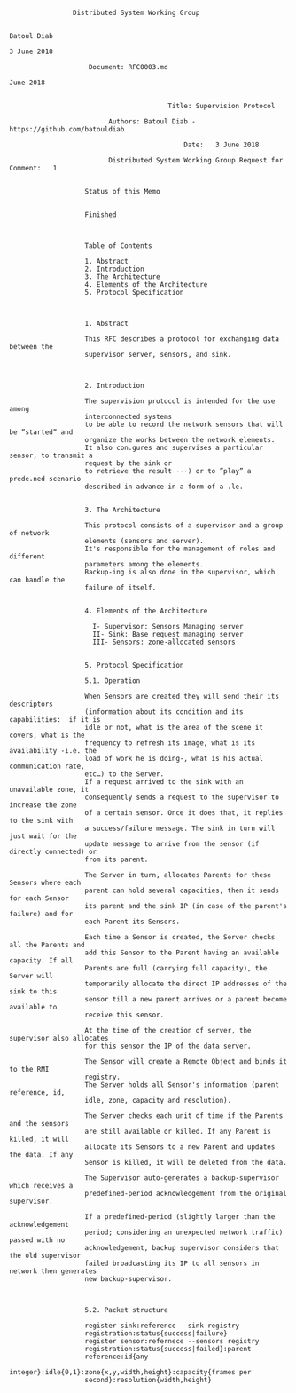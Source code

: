 



                    Distributed System Working Group

                                                                            Batoul Diab
                                                                            3 June 2018

                        Document: RFC0003.md
                                                                           June 2018


                                            Title: Supervision Protocol

                             Authors: Batoul Diab - https://github.com/batouldiab

                                                Date:   3 June 2018

                             Distributed System Working Group Request for Comment:   1


                       Status of this Memo


                       Finished



                       Table of Contents

                       1. Abstract
                       2. Introduction
                       3. The Architecture
                       4. Elements of the Architecture
                       5. Protocol Specification



                       1. Abstract

                       This RFC describes a protocol for exchanging data between the
                       supervisor server, sensors, and sink.



                       2. Introduction

                       The supervision protocol is intended for the use among
                       interconnected systems
                       to be able to record the network sensors that will be ”started” and
                       organize the works between the network elements.
                       It also con.gures and supervises a particular sensor, to transmit a
                       request by the sink or
                       to retrieve the result ···) or to ”play” a prede.ned scenario
                       described in advance in a form of a .le.


                       3. The Architecture

                       This protocol consists of a supervisor and a group of network
                       elements (sensors and server).
                       It's responsible for the management of roles and different
                       parameters among the elements.
                       Backup-ing is also done in the supervisor, which can handle the
                       failure of itself.


                       4. Elements of the Architecture

                         I- Supervisor: Sensors Managing server
                         II- Sink: Base request managing server
                         III- Sensors: zone-allocated sensors


                       5. Protocol Specification

                       5.1. Operation

                       When Sensors are created they will send their its descriptors
                       (information about its condition and its capabilities:  if it is
                       idle or not, what is the area of the scene it covers, what is the
                       frequency to refresh its image, what is its availability -i.e. the
                       load of work he is doing-, what is his actual communication rate,
                       etc…) to the Server.
                       If a request arrived to the sink with an unavailable zone, it
                       consequently sends a request to the supervisor to increase the zone
                       of a certain sensor. Once it does that, it replies to the sink with
                       a success/failure message. The sink in turn will just wait for the
                       update message to arrive from the sensor (if directly connected) or
                       from its parent.

                       The Server in turn, allocates Parents for these Sensors where each
                       parent can hold several capacities, then it sends for each Sensor
                       its parent and the sink IP (in case of the parent's failure) and for
                       each Parent its Sensors.

                       Each time a Sensor is created, the Server checks all the Parents and
                       add this Sensor to the Parent having an available capacity. If all
                       Parents are full (carrying full capacity), the Server will
                       temporarily allocate the direct IP addresses of the sink to this
                       sensor till a new parent arrives or a parent become available to
                       receive this sensor.

                       At the time of the creation of server, the supervisor also allocates
                       for this sensor the IP of the data server.

                       The Sensor will create a Remote Object and binds it to the RMI
                       registry.
                       The Server holds all Sensor's information (parent reference, id,
                       idle, zone, capacity and resolution).

                       The Server checks each unit of time if the Parents and the sensors
                       are still available or killed. If any Parent is killed, it will
                       allocate its Sensors to a new Parent and updates the data. If any
                       Sensor is killed, it will be deleted from the data.

                       The Supervisor auto-generates a backup-supervisor which receives a
                       predefined-period acknowledgement from the original supervisor.

                       If a predefined-period (slightly larger than the acknowledgement
                       period; considering an unexpected network traffic) passed with no
                       acknowledgement, backup supervisor considers that the old supervisor
                       failed broadcasting its IP to all sensors in network then generates
                       new backup-supervisor.



                       5.2. Packet structure

                       register sink:reference --sink registry
                       registration:status{success|failure}
                       register sensor:refernece --sensors registry
                       registration:status{success|failed}:parent
                       reference:id{any
                       integer}:idle{0,1}:zone{x,y,width,height}:capacity{frames per
                       second}:resolution{width,height}

